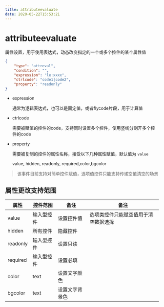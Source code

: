 ```yaml
---
title: attributeevaluate
date: 2020-05-22T15:53:21
---
```


# attributeevaluate

属性设置，用于使用表达式，动态改变指定的一个或多个控件的某个属性值

```json
{
    "type": "attreval",
    "condition": "",
    "expression": "le:xxxx",
    "ctrlcode": "code1|code2",
    "property": "readonly"
}
```

* expression

  通常为逻辑表达式，也可以是固定值，或者flycode片段，用于计算值

* ctrlcode

  需要被赋值的控件的code，支持同时设置多个控件，使用竖线分割开多个控件的code

* property

  需要被复制的控件的属性名称，接受以下几种属性赋值，默认值为 `value`

  value, hidden, readonly, required,color,bgcolor

> 该事件目前支持对简单控件赋值，选项值控件只能支持传递空值清空的场景

## 属性更改支持范围

|属性|控件范围|备注|备注|
|---|---|---|---|
|value|输入型控件|设置控件值|选项类控件只能赋空值用于清空数据选择|
|hidden|所有控件|隐藏控件||
|readonly|输入型控件|设置只读||
|required|输入型控件|设置必填||
|color|text|设置文字颜色||
|bgcolor|text|设置文字背景色||